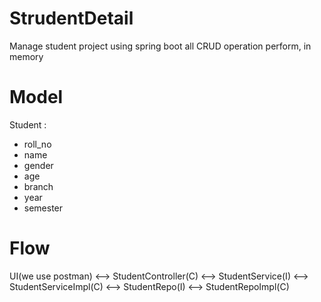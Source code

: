 # StrudentDetail
Manage student project using spring boot all CRUD operation perform, in memory

# Model
Student :
*    roll_no
*    name
*    gender
*    age
*    branch
*    year
*    semester

# Flow 
UI(we use postman) <--> StudentController(C) <--> 
StudentService(I) <--> StudentServiceImpl(C) <--> 
StudentRepo(I) <--> StudentRepoImpl(C)